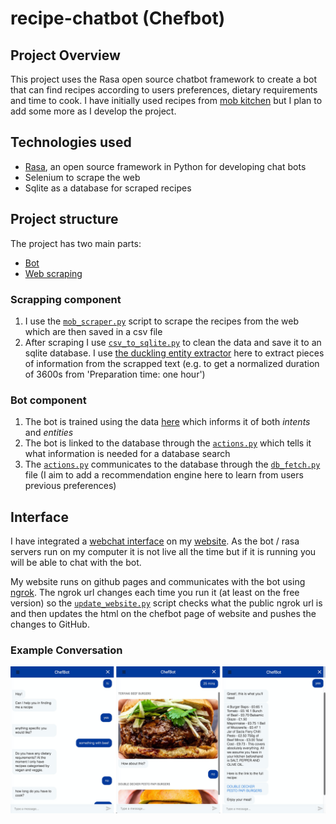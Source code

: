 # recipe-chatbot (Chefbot)

## Project Overview

This project uses the Rasa open source chatbot framework to create a bot that can find recipes according to users preferences, dietary requirements and time to cook. I have initially used recipes from [mob kitchen](http://www.mobkitchen.co.uk) but I plan to add some more as I develop the project.

## Technologies used

- [Rasa](https://github.com/RasaHQ/rasa), an open source framework in Python for developing chat bots
- Selenium to scrape the web
- Sqlite as a database for scraped recipes

## Project structure

The project has two main parts:

- [Bot](./bot)
- [Web scraping](./scraper)

### Scrapping component

1. I use the [`mob_scraper.py`](./scraper/mob_scraper.py) script to scrape the recipes from the web which are then saved in a csv file
2. After scraping I use [`csv_to_sqlite.py`](./scraper/csv_to_sqlite.py) to clean the data and save it to an sqlite database. I use [the duckling entity extractor](https://github.com/facebook/duckling) here to extract pieces of information from the scrapped text (e.g. to get a normalized duration of 3600s from 'Preparation time: one hour')

### Bot component

1. The bot is trained using the data [here](./bot/data) which informs it of both _intents_ and _entities_
2. The bot is linked to the database through the [`actions.py`](./bot/actions.py) which tells it what information is needed for a database search
3. The [`actions.py`](./bot/actions.py) communicates to the database through the [`db_fetch.py`](./bot/db_fetch.py) file (I aim to add a recommendation engine here to learn from users previous preferences)

## Interface

I have integrated a [webchat interface](https://github.com/botfront/rasa-webchat) on my [website](https://edward-rees.com/chefbot). As the bot / rasa servers  run on my computer it is not live all the time but if it is running you will be able to chat with the bot.

My website runs on github pages and communicates with the bot using [ngrok](https://ngrok.com).  The ngrok url changes each time you run it (at least on the free version) so the [`update_website.py`](./bot/update_website.py) script checks what the public ngrok url is and then updates the html on the chefbot page of website and pushes the changes to GitHub.

### Example Conversation

<img src="./assets/chefbot_ex_combined.png" alt="bot-demo"  />